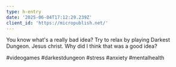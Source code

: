 ```yaml
---
type: h-entry
date: '2025-06-04T17:12:29.239Z'
client_id: 'https://micropublish.net/'
---
```

You know what's a really bad idea? Try to relax by playing Darkest Dungeon. Jesus christ. Why did I think that was a good idea?

#videogames #darkestdungeon #stress #anxiety #mentalhealth
